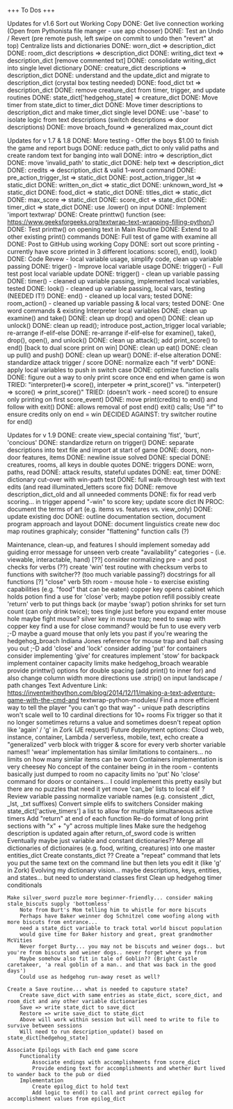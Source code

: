 +++ To Dos +++

Updates for v1.6
	Sort out Working Copy
		DONE: Get live connection working (Open from Pythonista file manger - use app chooser)
		DONE: Test an Undo / Revert (pre remote push, left swipe on commit to undo then "revert" at top)
	Centralize lists and dictionaries
		DONE: worn_dict => description_dict
		DONE: room_dict descriptions => description_dict
		DONE: writing_dict text => description_dict [remove commented txt]
		DONE: consolidate writing_dict into single level dictionary
		DONE: creature_dict descriptions => description_dict
		DONE: understand and the update_dict and migrate to description_dict (crystal box testing needed)
		DONE: food_dict txt => description_dict
		DONE: remove creature_dict from timer, trigger, and update routines
		DONE: state_dict['hedgehog_state] => creature_dict
		DONE: Move timer from state_dict to timer_dict
		DONE: Move timer descriptions to description_dict and make timer_dict single level
		DONE: use '-base' to isolate logic from text descriptions (switch descriptions => door descriptions)
		DONE: move broach_found => generalized max_count dict

Updates for v 1.7 & 1.8
		DONE: More testing - Offer the boys $1.00 to finish the game and report bugs
		DONE: reduce path_dict to only valid paths and create random text for banging into wall
		DONE: intro => description_dict
		DONE: move 'invalid_path' to static_dict
		DONE: help text => description_dict
		DONE: credits => description_dict & valid 1-word command
		DONE: pre_action_trigger_lst => static_dict
		DONE: post_action_trigger_lst => static_dict
		DONE: written_on_dict => static_dict
		DONE: unknown_word_lst => static_dict
		DONE: food_dict => static_dict
		DONE: titles_dict => static_dict
		DONE: max_score => static_dict
		DONE: score_dict => state_dict
		DONE: timer_dict => state_dict
		DONE: use .lower() on input
		DONE: Implement 'import textwrap'
			DONE: Create printtw() function (see: https://www.geeksforgeeks.org/textwrap-text-wrapping-filling-python/)
			DONE: Test printtw() on opening text in Main Routine
			DONE: Extend to all other existing print() commands
			DONE: Full test of game with examine all
		DONE: Post to GitHub using working Copy
		DONE: sort out score printing - currently have score printed in 3 different locations: score(), end(), look()
		DONE: Code Revew - local variable usage, simplify code, clean up variable passing
			DONE: triger() - Improve local variable usage
			DONE: trigger() - Full test post local variable update
			DONE: trigger() - clean up variable passing
			DONE: timer() - cleaned up variable passing, implemented local variables, tested
			DONE: look() - cleaned up variable passing, local vars, testing (NEEDED IT!)
			DONE: end() - cleaned up local vars; tested
			DONE: room_action() - cleaned up variable passing & local vars; tested
			DONE: One word commands & existing Interpreter local variables
			DONE: clean up examine() and take()
			DONE: clean up drop() and open()
			DONE: clean up unlock()
			DONE: clean up read(); introduce post_action_trigger local variable; re-arrange if-elif-else
			DONE: re-arrange if-elif-else for examine(), take(), drop(), open(), and unlock()
			DONE: clean up attack(); add print_score() to end() [back to dual score print on win]
			DONE: clean up eat()
			DONE: clean up pull() and push()
			DONE: clean up wear()
			DONE: if-else alteration
			DONE: standardize attack trigger / score
			DONE: normalize each "if verb"
		DONE: apply local variables to push in switch case
		DONE: optimize function calls
			DONE: figure out a way to only print score once end end when game is won
			TRIED: "interpreter()=> score(), interpeter => print_score()" vs. "interpeter() => score() => print_score()"
				TRIED: (doesn't work - need score() to ensure only printing on first score_event)
			DONE: move print(credits) to end() and follow with exit()
				DONE: allows removal of post end() exit() calls; Use "if" to ensure credits only on end = win
		DECIDED AGAINST: try switcher routine for end()
		
Updates for v 1.9
		DONE: create view_special containing 'fist', 'burt', 'concious'
		DONE: standardize return on trigger()
		DONE: separate descriptions into text file and import at start of game
			DONE: doors, non-door features, items
			DONE: newline issue solved
			DONE: special
			DONE: creatures, rooms, all keys in double quotes
			DONE: triggers
			DONE: worn, paths, read
			DONE: attack results, stateful updates
			DONE: eat, timer
			DONE: dictionary cut-over with win-path test
			DONE: full walk-through test with text edits (and read illuminated_letters score fix)
			DONE: remove description_dict_old and all unneeded comments
		DONE: fix for read verb scoring... in trigger append "-win" to score key; update score dict
		IN PROC: document the terms of art (e.g. items vs. features vs. view_only)
			DONE: update existing doc
			DONE: outline documentation section, document program approach and layout
			DONE: document linguistics
			create new doc
		map routines graphicaly; consider "flattening" function calls (?)


Maintenance, clean-up, and features I should implement someday
	add guiding error message for unseen verb
	create "availability" categories - (i.e. viewable, interactable, hand) [??]
	consider normalizing pre - and post checks for verbs (??)
	create 'win' test routine with checksum
	verbs to functions with switcher?? (too much variable passing?)
	docstrings for all functions [?]
	"close" verb
	5th room - mouse hole - to exercise existing capabilities (e.g. "food" that can be eaten)
		copper key opens cabinet which holds potion
		find a use for 'close' verb; maybe potion refill
		possibly create 'return' verb to put things back (or maybe 'swap')
		potion shrinks for set turn count (can only drink twice); toes tingle just before you expand
		enter mouse hole
		maybe fight mouse?
		silver key in mouse trap; need to swap with copper key
		find a use for close command?
		would be fun to use every verb ;-D
		maybe a guard mouse that only lets you past if you're wearing the hedgehog_broach
		Indiana Jones reference for mouse trap and ball chasing you out ;-D
		add 'close' and 'lock'
		consider adding 'put' for containers
		consider implementing 'give' for creatures
		implement 'stow' for backpack
		implement container capacity limits
		make hedgehog_broach wearable
	provide printtw() options for double spacing (add print() to inner for) and also change column width
	more directions
	use .strip() on input
	landscape / path changes
	Text Adventure Link: https://inventwithpython.com/blog/2014/12/11/making-a-text-adventure-game-with-the-cmd-and textwrap-python-modules/
	Find a more efficient way to tell the player "you can't go that way" - unique path descriptins won't scale well to 10 cardinal directions for 10+ rooms
	Fix trigger so that it no longer sometimes returns a value and sometimes doesn't
	repeat option like 'again' / 'g' in Zork (JE request)
	Future deployment options: Cloud web, instance, container, Lambda / serverless, mobile, text, echo
	create a "generalized" verb block with trigger & score for every verb
	shorter variable names!!
	'wear' implementation has similar limitations to containers... no limits on how many similar items can be worn
	Containers implementation is very cheesey 
			No concept of the container being _in_ in the room - contents basically just dumped to room
			no capacity limits
			no 'put'
		No 'close' command for doors or containers...
			I could implement this pretty easily but there are no puzzles that need it yet
		move 'can_be' lists to local elif ?
	   	Review variable passing
		normalize variable names (e.g. consistent _dict, _lst, _txt suffixes)
		Convert simple elifs to switchers
		Consider making state_dict['active_timers'] a list to allow for multiple simultaneous active timers
		Add "return" at end of each function
		Re-do format of long print sections with "x" + "y" across multiple lines
		Make sure the hedgehog description is updated again after return_of_sword code is written
		Eventually maybe just variable and constant dictionaries??
		Merge all dictionaries of dictionaires (e.g. food, writing, creatures) into one master entities_dict
		Create constants_dict ??
		Create a "repeat" command that lets you put the same text on the command line but then lets you edit it (like 'g' in Zork)
		Evolving my dictionary vision... maybe descriptions, keys, entities, and states... but need to understand classes first
		Clean up hedgehog timer conditionals

	Make silver_sword puzzle more beginner-friendly... consider making stale_biscuts supply 'bottomless'
		Note from Burt's Mom telling him to whistle for more biscuts
		Perhaps have Baker weinner dog Schnitzel come woofing along with more biscuts from entrance... 
		need a state_dict variable to track total world biscut population
		would give time for Baker history and great, great grandmother McVities 
		Never forget Burty... you may not be biscuts and weiner dogs.. but you're from biscuts and weiner dogs.. never forget where ya from
		Maybe somehow also fit in tale of Goblin?? (Bright Castle caretakeer, 'a real goblin of a man.. and that was back in the good days')
		Could use as hedgehog run-away reset as well?

	Create a Save routine... what is needed to caputure state?
		Create save_dict with same entries as state_dict, score_dict, and room_dict and any other variable dictionaries
		Save => write state_dict to save_dict
		Restore => write save_dict to state_dict
		Above will work within session but will need to write to file to survive between sessions
 		Will need to run description_update() based on state_dict[hedgehog_state] 

	Associate Epilogs with Each end game score
		Functionality
			Associate endings with accomplishments from score_dict 
			Provide ending text for accomplishments and whether Burt lived to wander back to the pub or died
		Implementation
			Create epilog_dict to hold text
			Add logic to end() to call and print correct epilog for accomplishment values from epilog_dict
